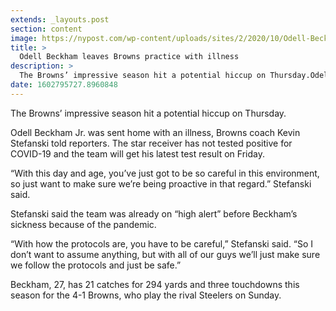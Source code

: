 ```yaml
--- 
extends: _layouts.post 
section: content 
image: https://nypost.com/wp-content/uploads/sites/2/2020/10/Odell-Beckham-sent-home-illness-Browns.jpg?quality=90&strip=all&w=1200 
title: > 
  Odell Beckham leaves Browns practice with illness 
description: > 
  The Browns’ impressive season hit a potential hiccup on Thursday.Odell Beckham Jr. was sent home with an illness, Browns coach Kevin Stefanski told reporters.The star receiver has not tested positive for COVID-19 and the team will get his latest test result on Friday.Stefanski said the team was already on “high alert” before Beckham’s sickness because of the pandemic.“With how the protocols are, you have to be careful,” Stefanski said. 
date: 1602795727.8960848 
--- 
```

The Browns’ impressive season hit a potential hiccup on Thursday.

Odell Beckham Jr. was sent home with an illness, Browns coach Kevin Stefanski told reporters. The star receiver has not tested positive for COVID-19 and the team will get his latest test result on Friday.

“With this day and age, you’ve just got to be so careful in this environment, so just want to make sure we’re being proactive in that regard.” Stefanski said.

Stefanski said the team was already on “high alert” before Beckham’s sickness because of the pandemic.

“With how the protocols are, you have to be careful,” Stefanski said. “So I don’t want to assume anything, but with all of our guys we’ll just make sure we follow the protocols and just be safe.”

Beckham, 27, has 21 catches for 294 yards and three touchdowns this season for the 4-1 Browns, who play the rival Steelers on Sunday.
